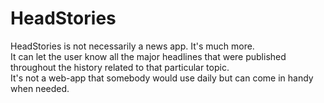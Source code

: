# HeadStories
HeadStories is not necessarily a news app. It's much more. \
It can let the user know all the major headlines that were published throughout the history related to that particular topic. \
It's not a web-app that somebody would use daily but can come in handy when needed. 
